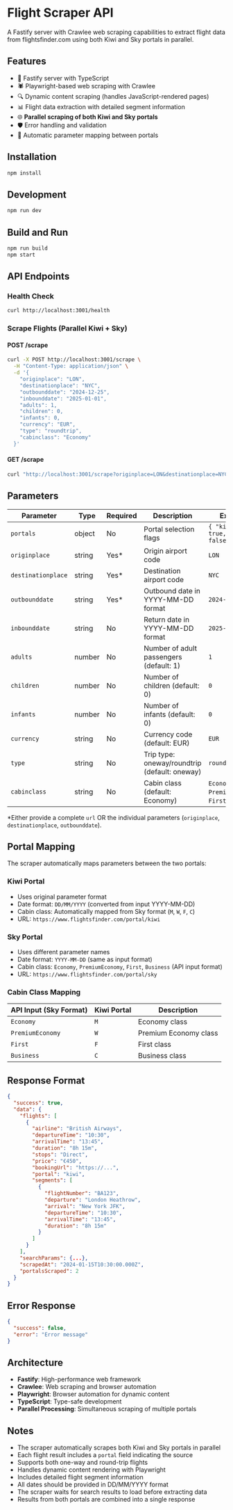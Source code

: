 # Flight Scraper API

A Fastify server with Crawlee web scraping capabilities to extract flight data from flightsfinder.com using both Kiwi and Sky portals in parallel.

## Features

- 🚀 Fastify server with TypeScript
- 🕷️ Playwright-based web scraping with Crawlee
- 🔍 Dynamic content scraping (handles JavaScript-rendered pages)
- 📊 Flight data extraction with detailed segment information
- 🌐 **Parallel scraping of both Kiwi and Sky portals**
- 🛡️ Error handling and validation
- 🔄 Automatic parameter mapping between portals

## Installation

```bash
npm install
```

## Development

```bash
npm run dev
```

## Build and Run

```bash
npm run build
npm start
```

## API Endpoints

### Health Check
```bash
curl http://localhost:3001/health
```

### Scrape Flights (Parallel Kiwi + Sky)

#### POST /scrape
```bash
curl -X POST http://localhost:3001/scrape \
  -H "Content-Type: application/json" \
  -d '{
    "originplace": "LON",
    "destinationplace": "NYC",
    "outbounddate": "2024-12-25",
    "inbounddate": "2025-01-01",
    "adults": 1,
    "children": 0,
    "infants": 0,
    "currency": "EUR",
    "type": "roundtrip",
    "cabinclass": "Economy"
  }'
```

#### GET /scrape
```bash
curl "http://localhost:3001/scrape?originplace=LON&destinationplace=NYC&outbounddate=2024-12-25&inbounddate=2025-01-01&adults=1&children=0&infants=0&currency=EUR&type=roundtrip&cabinclass=Economy"
```

## Parameters

| Parameter | Type | Required | Description | Example |
|-----------|------|----------|-------------|---------|
| `portals` | object | No | Portal selection flags | `{ "kiwi": true, "sky": false }` |
| `originplace` | string | Yes* | Origin airport code | `LON` |
| `destinationplace` | string | Yes* | Destination airport code | `NYC` |
| `outbounddate` | string | Yes* | Outbound date in YYYY-MM-DD format | `2024-12-25` |
| `inbounddate` | string | No | Return date in YYYY-MM-DD format | `2025-01-01` |
| `adults` | number | No | Number of adult passengers (default: 1) | `1` |
| `children` | number | No | Number of children (default: 0) | `0` |
| `infants` | number | No | Number of infants (default: 0) | `0` |
| `currency` | string | No | Currency code (default: EUR) | `EUR` |
| `type` | string | No | Trip type: oneway/roundtrip (default: oneway) | `roundtrip` |
| `cabinclass` | string | No | Cabin class (default: Economy) | `Economy`, `PremiumEconomy`, `First`, `Business` |

*Either provide a complete `url` OR the individual parameters (`originplace`, `destinationplace`, `outbounddate`).

## Portal Mapping

The scraper automatically maps parameters between the two portals:

### Kiwi Portal
- Uses original parameter format
- Date format: `DD/MM/YYYY` (converted from input YYYY-MM-DD)
- Cabin class: Automatically mapped from Sky format (`M`, `W`, `F`, `C`)
- URL: `https://www.flightsfinder.com/portal/kiwi`

### Sky Portal  
- Uses different parameter names
- Date format: `YYYY-MM-DD` (same as input format)
- Cabin class: `Economy`, `PremiumEconomy`, `First`, `Business` (API input format)
- URL: `https://www.flightsfinder.com/portal/sky`

### Cabin Class Mapping
| API Input (Sky Format) | Kiwi Portal | Description |
|------------------------|-------------|-------------|
| `Economy` | `M` | Economy class |
| `PremiumEconomy` | `W` | Premium Economy class |
| `First` | `F` | First class |
| `Business` | `C` | Business class |

## Response Format

```json
{
  "success": true,
  "data": {
    "flights": [
      {
        "airline": "British Airways",
        "departureTime": "10:30",
        "arrivalTime": "13:45",
        "duration": "8h 15m",
        "stops": "Direct",
        "price": "€450",
        "bookingUrl": "https://...",
        "portal": "kiwi",
        "segments": [
          {
            "flightNumber": "BA123",
            "departure": "London Heathrow",
            "arrival": "New York JFK",
            "departureTime": "10:30",
            "arrivalTime": "13:45",
            "duration": "8h 15m"
          }
        ]
      }
    ],
    "searchParams": {...},
    "scrapedAt": "2024-01-15T10:30:00.000Z",
    "portalsScraped": 2
  }
}
```

## Error Response

```json
{
  "success": false,
  "error": "Error message"
}
```

## Architecture

- **Fastify**: High-performance web framework
- **Crawlee**: Web scraping and browser automation
- **Playwright**: Browser automation for dynamic content
- **TypeScript**: Type-safe development
- **Parallel Processing**: Simultaneous scraping of multiple portals

## Notes

- The scraper automatically scrapes both Kiwi and Sky portals in parallel
- Each flight result includes a `portal` field indicating the source
- Supports both one-way and round-trip flights
- Handles dynamic content rendering with Playwright
- Includes detailed flight segment information
- All dates should be provided in DD/MM/YYYY format
- The scraper waits for search results to load before extracting data
- Results from both portals are combined into a single response 